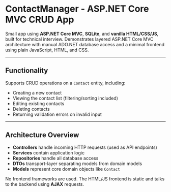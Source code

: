 # ContactManager - ASP.NET Core MVC CRUD App

Small app using **ASP.NET Core MVC**, **SQLite**, and **vanilla HTML/CSS/JS**, built for technical interview.
Demonstrates layered ASP.NET Core MVC architecture with manual ADO.NET database access and a minimal frontend using plain JavaScript, HTML, and CSS.

---

## Functionality

Supports CRUD operations on a `Contact` entity, including:

- Creating a new contact
- Viewing the contact list (filtering/sorting included)
- Editing existing contacts
- Deleting contacts
- Returning validation errors on invalid input

---

## Architecture Overview

- **Controllers** handle incoming HTTP requests (used as API endpoints)
- **Services** contain application logic
- **Repositories** handle all database access
- **DTOs** transport-layer separating models from domain models
-  **Models** represent core domain objects like `Contact`

No frontend frameworks are used. The HTML/JS frontend is static and talks to the backend using **AJAX** requests.


